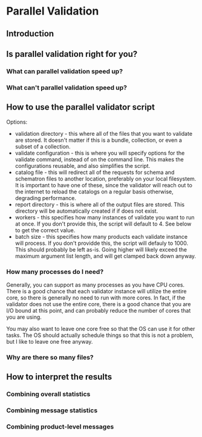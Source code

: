 # Parallel Validation

## Introduction

## Is parallel validation right for you?

### What can parallel validation speed up?

### What can't parallel validation speed up?

## How to use the parallel validator script

Options:
* validation directory - this where all of the files that you want to validate are stored. It doesn't matter if this is a bundle, collection, or even a subset of a collection.
* validate configuration - this is where you will specify options for the validate command, instead of on the command line. This makes the configurations reusable, and also simplifies the script.
* catalog file - this will redirect all of the requests for schema and schematron files to another location, preferably on your local filesystem. It is important to have one of these, since the validator will reach out to the internet to reload the catalogs on a regular basis otherwise, degrading performance.
* report directory - this is where all of the output files are stored. This directory will be automatically created if if does not exist.
* workers - this specifies how many instances of validate you want to run at once. If you don't provide this, the script will default to 4. See below to get the correct value.
* batch size - this specifies how many products each validate instance will process. If you don't providde this, the script will defauly to 1000. This should probably be left as-is. Going higher will likely exceed the maximum argument list length, and will get clamped back down anyway.

### How many processes do I need?

Generally, you can support as many processes as you have CPU cores. There is a good chance that each validator instance will utilize the entire core, so there is generally no need to
run with more cores. In fact, if the validator does not use the entire core, there is a good chance that you are I/O bound at this point, and can probably reduce the number of cores that you are using.

You may also want to leave one core free so that the OS can use it for other tasks. The OS should actually schedule things so that this is not a problem, but I like to
leave one free anyway.

### Why are there so many files?

## How to interpret the results

### Combining overall statistics

### Combining message statistics

### Combining product-level messages

